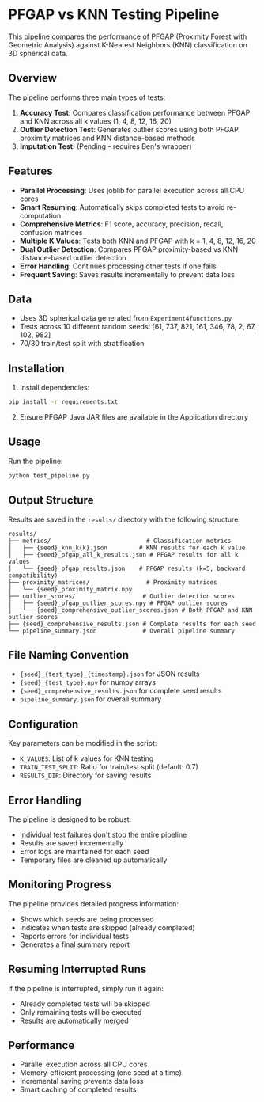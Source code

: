 # PFGAP vs KNN Testing Pipeline

This pipeline compares the performance of PFGAP (Proximity Forest with Geometric Analysis) against K-Nearest Neighbors (KNN) classification on 3D spherical data.

## Overview

The pipeline performs three main types of tests:
1. **Accuracy Test**: Compares classification performance between PFGAP and KNN across all k values (1, 4, 8, 12, 16, 20)
2. **Outlier Detection Test**: Generates outlier scores using both PFGAP proximity matrices and KNN distance-based methods
3. **Imputation Test**: (Pending - requires Ben's wrapper)

## Features

- **Parallel Processing**: Uses joblib for parallel execution across all CPU cores
- **Smart Resuming**: Automatically skips completed tests to avoid re-computation
- **Comprehensive Metrics**: F1 score, accuracy, precision, recall, confusion matrices
- **Multiple K Values**: Tests both KNN and PFGAP with k = 1, 4, 8, 12, 16, 20
- **Dual Outlier Detection**: Compares PFGAP proximity-based vs KNN distance-based outlier detection
- **Error Handling**: Continues processing other tests if one fails
- **Frequent Saving**: Saves results incrementally to prevent data loss

## Data

- Uses 3D spherical data generated from `Experiment4functions.py`
- Tests across 10 different random seeds: [61, 737, 821, 161, 346, 78, 2, 67, 102, 982]
- 70/30 train/test split with stratification

## Installation

1. Install dependencies:
```bash
pip install -r requirements.txt
```

2. Ensure PFGAP Java JAR files are available in the Application directory

## Usage

Run the pipeline:
```bash
python test_pipeline.py
```

## Output Structure

Results are saved in the `results/` directory with the following structure:

```
results/
├── metrics/                           # Classification metrics
│   ├── {seed}_knn_k{k}.json         # KNN results for each k value
│   ├── {seed}_pfgap_all_k_results.json # PFGAP results for all k values
│   └── {seed}_pfgap_results.json    # PFGAP results (k=5, backward compatibility)
├── proximity_matrices/                # Proximity matrices
│   └── {seed}_proximity_matrix.npy
├── outlier_scores/                   # Outlier detection scores
│   ├── {seed}_pfgap_outlier_scores.npy # PFGAP outlier scores
│   └── {seed}_comprehensive_outlier_scores.json # Both PFGAP and KNN outlier scores
├── {seed}_comprehensive_results.json # Complete results for each seed
└── pipeline_summary.json             # Overall pipeline summary
```

## File Naming Convention

- `{seed}_{test_type}_{timestamp}.json` for JSON results
- `{seed}_{test_type}.npy` for numpy arrays
- `{seed}_comprehensive_results.json` for complete seed results
- `pipeline_summary.json` for overall summary

## Configuration

Key parameters can be modified in the script:
- `K_VALUES`: List of k values for KNN testing
- `TRAIN_TEST_SPLIT`: Ratio for train/test split (default: 0.7)
- `RESULTS_DIR`: Directory for saving results

## Error Handling

The pipeline is designed to be robust:
- Individual test failures don't stop the entire pipeline
- Results are saved incrementally
- Error logs are maintained for each seed
- Temporary files are cleaned up automatically

## Monitoring Progress

The pipeline provides detailed progress information:
- Shows which seeds are being processed
- Indicates when tests are skipped (already completed)
- Reports errors for individual tests
- Generates a final summary report

## Resuming Interrupted Runs

If the pipeline is interrupted, simply run it again:
- Already completed tests will be skipped
- Only remaining tests will be executed
- Results are automatically merged

## Performance

- Parallel execution across all CPU cores
- Memory-efficient processing (one seed at a time)
- Incremental saving prevents data loss
- Smart caching of completed results
